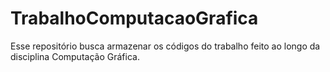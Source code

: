 # TrabalhoComputacaoGrafica
Esse repositório busca armazenar os códigos do trabalho feito ao longo da disciplina Computação Gráfica.
